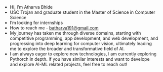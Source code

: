 - Hi, I’m Atharva Bhide
- USC Trojan and graduate student in the Master of Science in Computer Science
- I’m looking for internships 
- How to reach me - batharva191@gmail.com
- My journey has taken me through diverse domains, starting with competitive programming, app development, and web development, and progressing into deep learning for computer vision, ultimately leading me to explore the broader and transformative field of AI.
- I am always eager to explore new technologies, I am currently exploring Pythorch in depth. If you have similar interests and want to develope and explore AI-ML related projects, feel free to reach out!

<!---
AthArvA-188/AthArvA-188 is a ✨ special ✨ repository because its `README.md` (this file) appears on your GitHub profile.
You can click the Preview link to take a look at your changes.
--->
